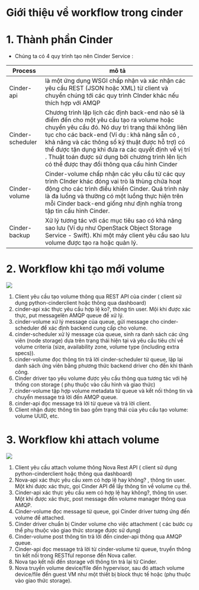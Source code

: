 # Giới thiệu về workflow trong cinder

# 1. Thành phần Cinder <a name="1"> </a>

- Chúng ta có 4 quy trình tạo nên Cinder Service :

|Process|mô tả|
|---------|-----|
|Cinder-api|là một ứng dụng WSGI chấp nhận và xác nhận các yêu cầu REST (JSON hoặc XML) từ client và chuyển chúng tới các quy trình CInder khác nếu thích hợp với AMQP|
|Cinder-scheduler|Chương trình lập lịch các định back-end nào sẽ là điểm đến cho một yêu cầu tạo ra volume hoặc chuyển yêu cầu đó. Nó duy trì trạng thái không liên tục cho các back-end (Ví dụ : khả năng sẵn có , khả năng và các thông số kỹ thuật được hỗ trợ) có thể được tận dụng khi đưa ra các quyết định về vị trí . Thuật toán được sử dụng bởi chương trình lên lịch có thể được thay đổi thông qua cấu hình Cinder|
|Cinder-volume|Cinder-volume chấp nhận các yêu cầu từ các quy trình CInder khác đóng vai trò là thùng chứa hoạt động cho các trình điều khiển Cinder. Quá trình này là đa luồng và thường có một luồng thực hiện trên mỗi Cinder back-end giống như định nghĩa trong tập tin cấu hình Cinder.|
|Cinder-backup|Xử lý tương tác với các mục tiêu sao có khả năng sao lưu (Ví dụ như OpenStack Object Storage Service - Swift). Khi một máy client yêu cầu sao lưu volume được tạo ra hoặc quản lý.|

# 2. Workflow khi tạo mới volume <a name="2"> </a>

<img src="https://i.imgur.com/foE7pok.png">

1. Client yêu cầu tạo volume thông qua REST API của cinder ( client sử dụng python-cinderclient hoặc thông qua dashboard)
2. cinder-api xác thực yêu cầu hợp lệ ko?, thông tin user. Mội khi được xác thực, put messagelên AMQP queue để xử lý.
3. cinder-volume xử lý message của queue, gửi message cho cinder-scheduler để xác định backend cung cấp cho volume.
4. cinder-scheduler xử lý message của queue, sinh ra danh sách các ứng viên (node storage) dựa trên trạng thái hiện tại và yêu cầu tiêu chí về volume criteria (size, availability zone, volume type (including extra specs)).
5. cinder-volume đọc thông tin trả lời cinder-scheduler từ queue, lặp lại danh sách ứng viên bằng phương thức backend driver cho đến khi thành công.
6. Cinder driver tạo yêu volume được yêu cầu thông qua tương tác với hệ thống con storage ( phụ thuộc vào cấu hình và giao thức)
7. cinder-volume tập hợp volume metadata từ queue và kết nối thông tin và chuyển message trả lời đến AMQP queue.
8. cinder-api đọc message trả lời từ queue và trả lời client.
9. Client nhận được thông tin bao gồm trạng thái của yêu cầu tạo volume: volume UUID, etc.

# 3. Workflow khi attach volume

<img src="https://i.imgur.com/h780XRb.png">

1. Client yêu cầu attach volume thông Nova Rest API ( client sử dụng python-cinderclient hoặc thông qua dashboard)
2. Nova-api xác thực yêu cầu xem có hợp lệ hay không? , thông tin user. Một khi được xác thực, gọi Cinder API để lấy thông tin về volume cụ thể.
3. Cinder-api xác thực yêu cầu xem có hợp lệ hay không?, thông tin user. Một khi được xác thực, post message đến volume manager thông qua AMQP.
4. Cinder-volume đọc message từ queue, gọi Cinder driver tương ứng đến volume để attached.
5. Cinder driver chuẩn bị Cinder volume cho việc attachment ( các bước cụ thể phụ thuộc vào giao thức storage được sử dụng)
6. Cinder-volume post thông tin trả lời đến cinder-api thông qua AMQP queue.
7. Cinder-api đọc message trả lời từ cinder-volume từ queue, truyền thông tin kết nối trong RESTful reponse đến Nova caller.
8. Nova tạo kết nối đến storage với thông tin trả lại từ Cinder.
9. Nova truyền volume device/file đến hypervisor, sau đó attach volume device/file đến guest VM như một thiết bị block thực tế hoặc (phụ thuộc vào giao thức storage).
